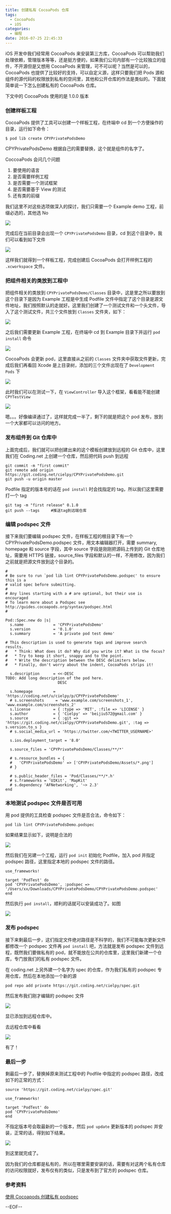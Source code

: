 ```yaml
---
title: 创建私有 CocoaPods 仓库
tags:
  - CocoaPods
  - iOS
categories:
  - 编程
date: 2016-07-25 22:45:33
---
```


iOS 开发中我们经常用 CocoaPods 来安装第三方库，CocoaPods 可以帮助我们处理依赖，管理版本等等，还是挺方便的，如果我们公司内部有一个比较独立的组件，不开源但是又想用 CocoaPods 来管理，可不可以呢？当然是可以的，CocoaPods 也提供了比较好的支持，可以自定义源，这样只要我们把 Pods 源和组件的源代码的权限放到私有的空间里，其他和公开仓库的作法是类似的。下面就简单说一下怎么创建私有的 CocoaPods 仓库。

下文中的 CocoaPods 使用的是 1.0.0 版本

### 创建样板工程

CocoaPods 提供了工具可以创建一个样板工程，在终端中 cd 到一个方便操作的目录，运行如下命令：

```
$ pod lib create CPYPrivatePodsDemo
```

CPYPrivatePodsDemo 根据自己的需要替换，这个就是组件的名字了。

CoccoaPods 会问几个问题

1. 要使用的语言
2. 是否需要样例工程
3. 是否需要一个测试框架
4. 是否需要基于 View 的测试
5. 还有类的前缀

我们这里不对这些选项做深入的探讨，我们只需要一个 Example demo 工程，前缀必选的，其他选 No 

![](https://ww3.sinaimg.cn/large/74681984gw1f66ke400ngj20qk0nvqbj)


完成后在当前目录会出现一个 `CPYPrivatePodsDemo` 目录，cd 到这个目录中，我们可以看到如下文件

![](https://ww3.sinaimg.cn/large/74681984gw1f66k0gknsaj208a03eq36)

这样我们就得到一个样板工程，完成创建后 CocoaPods 会打开样例工程的 `.xcworkspace` 文件。

### 把组件相关的类放到工程中

把组件相关的类放到 `CPYPrivatePodsDemo/Classes` 目录中，这是里之所以要放到这个目录下是因为 Example 工程是中生成 Podfile 文件中指定了这个目录是源文件地址，我们按照默认的走就好。这里我们创建了一个测试文件和一个头文件，导入了这个测试文件，共三个文件放到 `Classes` 文件夹，如下：

![](https://ww3.sinaimg.cn/large/74681984gw1f66k6nqmuvj20y0070q4t)

之后我们需要更新 Example 工程，在终端中 cd 到 Example 目录下并运行 `pod install` 命令

![](https://ww3.sinaimg.cn/large/74681984gw1f66k878ogcj20ku04qmym)

CocoaPods 会更新 pod，这里直接从之前的 `Classes` 文件夹中获取文件更新，完成后我们再看回 Xcode 是上目录树，添加的三个文件出现在了 `Development Pods` 下

![](https://ww3.sinaimg.cn/large/74681984gw1f66kg3k76gj20m60noq62)

此时我们可以在测试一下，在 `ViewController` 导入这个框架，看看能不能创建 `CPYTestView`

![](https://ww3.sinaimg.cn/large/74681984gw1f66krdecl5j21260h042q)

嗯。。。好像编译通过了，这样就完成一半了，剩下的就是把这个 pod 发布，放到一个大家都可以访问的地方。

### 发布组件到 Git 仓库中

上面完成后，我们就可以把创建出来的这个模板创建放到远程的 Git 仓库中，这里我们在 Coding.net 上创建一个仓库，然后把代码 push 到远程

```
git commit -m "first commit"
git remote add origin https://git.coding.net/cielpy/CPYPrivatePodsDemo.git
git push -u origin master
```

Podfile 指定的版本号的话在 `pod install` 时会找指定的 tag，所以我们这里需要打一个 tag

```
git tag -m "first release" 0.1.0
git push --tags     #推送tag到远端仓库
```

### 编辑 podspec 文件

接下来我们要编辑 podspec 文件，在样板工程的根目录下有一个 CPYPrivatePodsDemo.podspec 文件，用文本编辑器打开，需要 summary, homepage 和 source 字段，其中 source 字段是刚刚把源码上传到的 Git 仓库地址，需要用 HTTPS 链接，source_files 字段和默认的一样，不用修改，因为我们之前就是把源文件放到这个目录的。

```
#
# Be sure to run `pod lib lint CPYPrivatePodsDemo.podspec' to ensure this is a
# valid spec before submitting.
#
# Any lines starting with a # are optional, but their use is encouraged
# To learn more about a Podspec see http://guides.cocoapods.org/syntax/podspec.html
#

Pod::Spec.new do |s|
  s.name             = 'CPYPrivatePodsDemo'
  s.version          = '0.1.0'
  s.summary          = 'A private pod test demo'

# This description is used to generate tags and improve search results.
#   * Think: What does it do? Why did you write it? What is the focus?
#   * Try to keep it short, snappy and to the point.
#   * Write the description between the DESC delimiters below.
#   * Finally, don't worry about the indent, CocoaPods strips it!

  s.description      = <<-DESC
TODO: Add long description of the pod here.
                       DESC

  s.homepage         = 'https://coding.net/u/cielpy/p/CPYPrivatePodsDemo'
  # s.screenshots     = 'www.example.com/screenshots_1', 'www.example.com/screenshots_2'
  s.license          = { :type => 'MIT', :file => 'LICENSE' }
  s.author           = { 'Cielpy' => 'beijiu572@gmail.com' }
  s.source           = { :git => 'https://git.coding.net/cielpy/CPYPrivatePodsDemo.git', :tag => s.version.to_s }
  # s.social_media_url = 'https://twitter.com/<TWITTER_USERNAME>'

  s.ios.deployment_target = '8.0'

  s.source_files = 'CPYPrivatePodsDemo/Classes/**/*'
  
  # s.resource_bundles = {
  #   'CPYPrivatePodsDemo' => ['CPYPrivatePodsDemo/Assets/*.png']
  # }

  # s.public_header_files = 'Pod/Classes/**/*.h'
  # s.frameworks = 'UIKit', 'MapKit'
  # s.dependency 'AFNetworking', '~> 2.3'
end

```

### 本地测试 podspec 文件是否可用

用 pod 提供的工具检查 podspec 文件是否合法，命令如下：

```
pod lib lint CPYPrivatePodsDemo.podspec
```

如果结果显示如下，说明是合法的

![](https://ww3.sinaimg.cn/large/74681984gw1f66mmrlax5j209b02r0t3)

然后我们在另建一个工程，运行 `pod init` 初始化 Podfile，加入 pod 并指定 podspec 路径，这里指定本地的 podspec 文件的路径。

```
use_frameworks!

target 'PodTest' do
pod 'CPYPrivatePodsDemo', :podspec => '/Users/xx/Downloads/CPYPrivatePodsDemo/CPYPrivatePodsDemo.podspec'
end
```

然后执行 `pod install`，顺利的话就可以安装成功了。如图

![](https://ww3.sinaimg.cn/large/74681984gw1f66n0ipzjfj20qb04dmyw)

### 发布 podspec

接下来剩最后一步，这们指定文件绝对路径是不科学的，我们不可能每次更新文件都修改一个 podspec 文件再 `pod install` 吧，方法就是发布 podspec 文件到远程，既然我们要做私有的 pod，就不能放在公共的仓库里，这里我们新建一个仓库，专门放我们的私有 podspec 文件。

在 coding.net 上另外建一个名字为 spec 的仓库，作为我们私有的 podspec 专用仓库，然后在本地添加一个新的源

```
pod repo add private https://git.coding.net/cielpy/spec.git
```

然后发布我们刚才编辑的 podspec 文件

![](https://ww3.sinaimg.cn/large/74681984gw1f66n76lxkzj20er08njt0)

显已添加到远程仓库中。

去远程仓库中看看

![](https://ww3.sinaimg.cn/large/74681984gw1f66n8g04kej20dm06l0t2)

有了！

### 最后一步

剩最后一步了，替换掉原来测试工程中的 Podfile 中指定的 podspec 路径，改成如下的正常的方式：

```
source 'https://git.coding.net/cielpy/spec.git'

use_frameworks!

target 'PodTest' do
pod 'CPYPrivatePodsDemo'
end

```

不指定版本号会取最新的一个版本，然后 `pod update` 更新版本的 podspec 并安装，正常的话，得到如下结果。

![](https://ww3.sinaimg.cn/large/74681984gw1f66nc3xqxsj20lo05lmyl)

到这里就完成了。

因为我们的仓库都是私有的，所以在哪里需要安装的话，需要有对这两个私有仓库的访问权限就好，发布仅有的类似，只是发布到了官方的 podspec 仓库。

### 参考资料
[使用 Cocoapods 创建私有 podspec](http://blog.wtlucky.com/blog/2015/02/26/create-private-podspec/)

--EOF--



